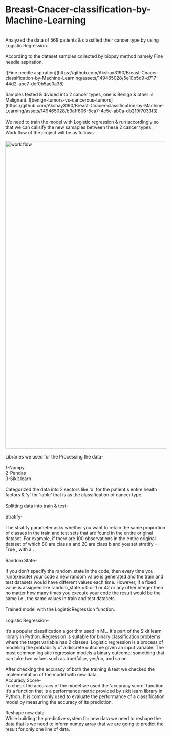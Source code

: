 # Breast-Cnacer-classification-by-Machine-Learning
<br>
Analyzed the data of 569 patients & classified their cancer type by using Logistic Regression.
<br>
<br>
According to the dataset samples collected by biopsy method namely Fine needle aspiration.
<br>
<br>
![Fine needle aspiration](https://github.com/Akshay3190/Breast-Cnacer-classification-by-Machine-Learning/assets/149465028/5e10b5d9-d717-44d2-abc7-dcf0b5ae0a38)
<br>
<br>
Samples tested & divided into 2 cancer types, one is Benign & other is Malignant.
![benign-tumors-vs-cancerous-tumors](https://github.com/Akshay3190/Breast-Cnacer-classification-by-Machine-Learning/assets/149465028/b3a1f806-5ca7-4e5e-ab0a-db219f7033f3)
<br>
<br>
We need to train the model with Logistic regression & run accordingly so that we can callsify the new samaples between these 2 cancer types.
<br>
Work flow of the project will be as follows-
<br>
<br>
<img width="960" alt="work flow" src="https://github.com/Akshay3190/Breast-Cnacer-classification-by-Machine-Learning/assets/149465028/9ac81825-796a-4012-a765-efb94b566aa9">
<br>
<br>
Libraries we used for the Processing the data-
<br>
<br>
1-Numpy
<br>
2-Pandas
<br>
3-Sikit learn
<br>
<br>
Categorized the data into 2 sectors like 'x' for the patient's entire health factors & 'y' for 'lable' that is as the classification of cancer type.
<br>
<br>
Splitting data into train & test-
<br>
<br>
Stratify-
<br>
<br>
The stratify parameter asks whether you want to retain the same proportion of classes in the train and test sets that are found in the entire original dataset. For example, if there are 100 observations in the entire original dataset of which 80 are class a and 20 are class b and you set stratify = True , with a .
<br>
<br>
Random State-
<br>
<br>
If you don't specify the random_state in the code, then every time you run(execute) your code a new random value is generated and the train and test datasets would have different values each time. However, if a fixed value is assigned like random_state = 0 or 1 or 42 or any other integer then no matter how many times you execute your code the result would be the same i.e., the same values in train and test datasets.
<br>
<br>
Trained model with the LogisticRegression function.
<br>
<br>
Logistic Regression-
<br>
<br>
It’s a popular classification algorithm used in ML. It's part of  the Sikit learn library  in Python. Regression is suitable for binary classification problems where the target variable has 2 classes. Logistic regression is a process of modeling the probability of a discrete outcome given an input variable. The most common logistic regression models a binary outcome; something that can take two values such as true/false, yes/no, and so on.
<br>
<br>
After checking the accuracy of both the training & test we checked the implementation of the model with new data.
<br>
Accuracy Score-
<br>
To check the accuracy of the model we used the 'accuracy score' function.
<br>
It’s a function that is a performance metric provided by sikit learn library  in Python. It is commonly used to evaluate the performance of a classification model by measuring the accuracy of its prediction.
<br>
<br>
Reshape new data-
<br>
While building the predictive system for new data we need to reshape the data that is we need to inform numpy array that we are going to predict the result for only one line of data.
